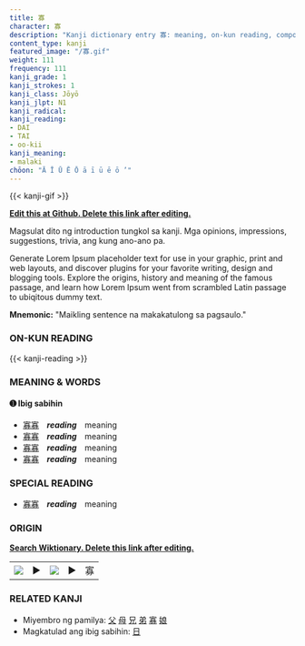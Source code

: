 ```yaml
---
title: 寡
character: 寡
description: "Kanji dictionary entry 寡: meaning, on-kun reading, compounds, origin, related kanji"
content_type: kanji
featured_image: "/寡.gif"
weight: 111
frequency: 111
kanji_grade: 1
kanji_strokes: 1
kanji_class: Jōyō
kanji_jlpt: N1
kanji_radical: 
kanji_reading: 
- DAI
- TAI
- oo-kii
kanji_meaning:
- malaki
chōon: "Ā Ī Ū Ē Ō ā ī ū ē ō ’"
---
```

[//]: # (Don't edit the line below. Kanji animated GIF code is automatically generated.)
{{< kanji-gif >}}

[//]: # (Edit below this line.)

**[Edit this at Github. Delete this link after editing.](https://github.com/tim0g/tim/tree/main/content/kanji/寡/index.md)**

Magsulat dito ng introduction tungkol sa kanji. Mga opinions, impressions, suggestions, trivia, ang kung ano-ano pa.

Generate Lorem Ipsum placeholder text for use in your graphic, print and web layouts, and discover plugins for your favorite writing, design and blogging tools. Explore the origins, history and meaning of the famous passage, and learn how Lorem Ipsum went from scrambled Latin passage to ubiqitous dummy text.
 
**Mnemonic:** "Maikling sentence na makakatulong sa pagsaulo."

### ON-KUN READING

[//]: # (Don't edit the line below. ON-KUN READING code is automatically generated.)
{{< kanji-reading >}}

### MEANING & WORDS

#### ➊ **Ibig sabihin**
  - [寡](../寡)[寡](../寡)　***reading***　meaning
  - [寡](../寡)[寡](../寡)　***reading***　meaning
  - [寡](../寡)[寡](../寡)　***reading***　meaning
  - [寡](../寡)[寡](../寡)　***reading***　meaning

### SPECIAL READING
  - [寡](../寡)[寡](../寡)　***reading***　meaning

### ORIGIN

**[Search Wiktionary. Delete this link after editing.](https://wiktionary.org/wiki/寡)**
<table class="kanji-table"><tr><td>
<img src="60px-寡-bronze.svg.png">
</td><td>▶</td><td>
<img src="60px-寡-oracle.svg.png">
</td><td>▶</td>
<td class="kanji-origin">寡</td>
</tr></table>

### RELATED KANJI
- Miyembro ng pamilya: [父](../父) [母](../母) [兄](../兄) [弟](../弟) [寡](../寡) [娘](../娘)
- Magkatulad ang ibig sabihin: [日](../日)
